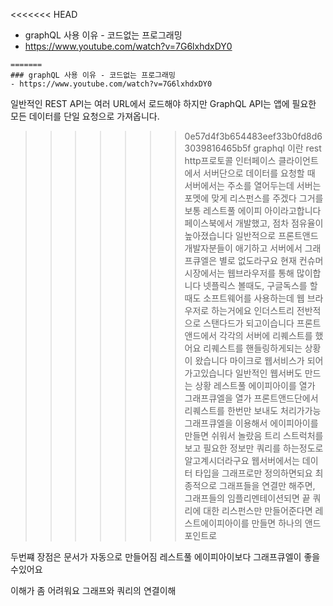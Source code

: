 
<<<<<<< HEAD

- graphQL 사용 이유 - 코드없는 프로그래밍
- https://www.youtube.com/watch?v=7G6lxhdxDY0
```
=======
### graphQL 사용 이유 - 코드없는 프로그래밍
- https://www.youtube.com/watch?v=7G6lxhdxDY0
```

일반적인 REST API는 여러 URL에서 로드해야 하지만 GraphQL API는 앱에 필요한 모든 데이터를 단일 요청으로 가져옵니다.


>>>>>>> 0e57d4f3b654483eef33b0fd8d63039816465b5f
graphql 이란 rest
http프로토콜 인터페이스
클라이언트에서 서버단으로 데이터를 요청할 때
서버에서는 주소를 열어두는데
서버는 포멧에 맞게 리스펀스를 주겠다
그거를 보통 레스트풀 에이피 아이라고합니다
페이스북에서 개발했고, 점차 점유율이 높아졌습니다
일반적으로 프론트앤드 개발자분들이 애기하고
서버에서 그래프큐엘은 별로 없도라구요
현재 
컨슈머 시장에서는 웹브라우저를 통해 많이합니다
넷플릭스 볼때도, 구글독스를 할때도
소프트웨어를 사용하는데 웹 브라우저로 하는거에요
인더스트리 전반적으로 스탠다드가 되고이습니다
프론트앤드에서 각각의 서버에 리퀘스트를 했어요
리퀘스트를 핸들링하게되는 상황이 왔습니다
마이크로 웹서비스가 되어가고있습니다
일반적인 웹서버도 만드는 상황
레스트풀 에이피아이를 열가 그래프큐엘을 열가
프론트앤드단에서 리퀘스트를 한번만 보내도 처리가가능
그래프큐엘을 이용해서 에이피아이를 만들면 쉬워서 놀랐음
트리 스트럭처를 보고 필요한 정보만 쿼리를 하는정도로 알고계시더라구요
웹서버에서는 데이터 타입을 그래프로만 정의하면되요
최종적으로 그래프들을 연결만 해주면, 그래프들의 임플리멘테이션되면 끝
쿼리에 대한 리스펀스만 만들어준다면
레스트에이피아이를 만들면
하나의 앤드포인트로

두번쨰 장점은 문서가 자동으로 만들어짐
레스트풀 에이피아이보다 그래프큐엘이 좋을수있어요

이해가 좀 어려워요
그래프와 쿼리의 연결이해
```
